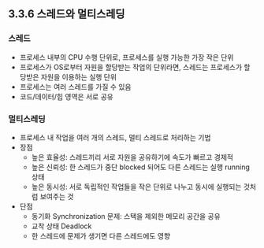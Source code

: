 ## 3.3.6 스레드와 멀티스레딩

### 스레드

- 프로세스 내부의 CPU 수행 단위로, 프로세스를 실행 가능한 가장 작은 단위
- 프로세스가 OS로부터 자원을 할당받는 작업의 단위라면, 스레드는 프로세스가 할당받은 자원을 이용하는 실행 단위
- 프로세스는 여러 스레드를 가질 수 있음
- 코드/데이터/힙 영역은 서로 공유

### 멀티스레딩

- 프로세스 내 작업을 여러 개의 스레드, 멀티 스레드로 처리하는 기법
- 장점
    - 높은 효율성: 스레드끼리 서로 자원을 공유하기에 속도가 빠르고 경제적
    - 높은 신뢰성: 한 스레드가 중단 blocked 되어도 다른 스레드는 실행 running 상태
    - 높은 동시성: 서로 독립적인 작업들을 작은 단위로 나누고 동시에 실행되는 것처럼 보여주는 것
- 단점
    - 동기화 Synchronization 문제: 스택을 제외한 메모리 공간을 공유
    - 교착 상태 Deadlock
    - 한 스레드에 문제가 생기면 다른 스레드에도 영향